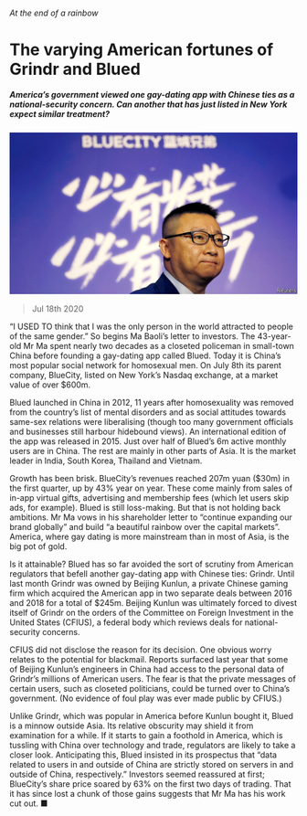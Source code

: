 ###### At the end of a rainbow

# The varying American fortunes of Grindr and Blued 

##### America’s government viewed one gay-dating app with Chinese ties as a national-security concern. Can another that has just listed in New York expect similar treatment? 

![image](images/20200718_WBP003_0.jpg) 

> Jul 18th 2020 

“I  USED TO think that I was the only person in the world attracted to people of the same gender.” So begins Ma Baoli’s letter to investors. The 43-year-old Mr Ma spent nearly two decades as a closeted policeman in small-town China before founding a gay-dating app called Blued. Today it is China’s most popular social network for homosexual men. On July 8th its parent company, BlueCity, listed on New York’s Nasdaq exchange, at a market value of over $600m.

Blued launched in China in 2012, 11 years after homosexuality was removed from the country’s list of mental disorders and as social attitudes towards same-sex relations were liberalising (though too many government officials and businesses still harbour hidebound views). An international edition of the app was released in 2015. Just over half of Blued’s 6m active monthly users are in China. The rest are mainly in other parts of Asia. It is the market leader in India, South Korea, Thailand and Vietnam.


Growth has been brisk. BlueCity’s revenues reached 207m yuan ($30m) in the first quarter, up by 43% year on year. These come mainly from sales of in-app virtual gifts, advertising and membership fees (which let users skip ads, for example). Blued is still loss-making. But that is not holding back ambitions. Mr Ma vows in his shareholder letter to “continue expanding our brand globally” and build “a beautiful rainbow over the capital markets”. America, where gay dating is more mainstream than in most of Asia, is the big pot of gold.

 Is it attainable? Blued has so far avoided the sort of scrutiny from American regulators that befell another gay-dating app with Chinese ties: Grindr. Until last month Grindr was owned by Beijing Kunlun, a private Chinese gaming firm which acquired the American app in two separate deals between 2016 and 2018 for a total of $245m. Beijing Kunlun was ultimately forced to divest itself of Grindr on the orders of the Committee on Foreign Investment in the United States (CFIUS), a federal body which reviews deals for national-security concerns.

CFIUS did not disclose the reason for its decision. One obvious worry relates to the potential for blackmail. Reports surfaced last year that some of Beijing Kunlun’s engineers in China had access to the personal data of Grindr’s millions of American users. The fear is that the private messages of certain users, such as closeted politicians, could be turned over to China’s government. (No evidence of foul play was ever made public by CFIUS.)

 Unlike Grindr, which was popular in America before Kunlun bought it, Blued is a minnow outside Asia. Its relative obscurity may shield it from examination for a while. If it starts to gain a foothold in America, which is tussling with China over technology and trade, regulators are likely to take a closer look. Anticipating this, Blued insisted in its prospectus that “data related to users in and outside of China are strictly stored on servers in and outside of China, respectively.” Investors seemed reassured at first; BlueCity’s share price soared by 63% on the first two days of trading. That it has since lost a chunk of those gains suggests that Mr Ma has his work cut out. ■

